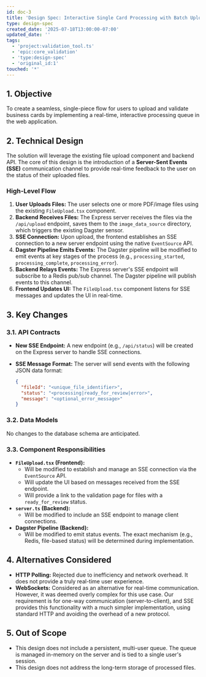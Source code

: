 ```yaml
---
id: doc-3
title: 'Design Spec: Interactive Single Card Processing with Batch Upload'
type: design-spec
created_date: '2025-07-18T13:00:00-07:00'
updated_date: ''
tags:
  - 'project:validation_tool.ts'
  - 'epic:core_validation'
  - 'type:design-spec'
  - 'original_id:1'
touched: '*'
---
```


## 1. Objective

To create a seamless, single-piece flow for users to upload and validate business cards by implementing a real-time, interactive processing queue in the web application.

## 2. Technical Design

The solution will leverage the existing file upload component and backend API. The core of this design is the introduction of a **Server-Sent Events (SSE)** communication channel to provide real-time feedback to the user on the status of their uploaded files.

### High-Level Flow

1. **User Uploads Files:** The user selects one or more PDF/image files using the existing `FileUpload.tsx` component.
2. **Backend Receives Files:** The Express server receives the files via the `/api/upload` endpoint, saves them to the `image_data_source` directory, which triggers the existing Dagster sensor.
3. **SSE Connection:** Upon upload, the frontend establishes an SSE connection to a new server endpoint using the native `EventSource` API.
4. **Dagster Pipeline Emits Events:** The Dagster pipeline will be modified to emit events at key stages of the process (e.g., `processing_started`, `processing_complete`, `processing_error`).
5. **Backend Relays Events:** The Express server's SSE endpoint will subscribe to a Redis pub/sub channel. The Dagster pipeline will publish events to this channel.
6. **Frontend Updates UI:** The `FileUpload.tsx` component listens for SSE messages and updates the UI in real-time.

## 3. Key Changes

### 3.1. API Contracts

* **New SSE Endpoint:** A new endpoint (e.g., `/api/status`) will be created on the Express server to handle SSE connections.
* **SSE Message Format:** The server will send events with the following JSON data format:

    ```json
    {
      "fileId": "<unique_file_identifier>",
      "status": "<processing|ready_for_review|error>",
      "message": "<optional_error_message>"
    }
    ```

### 3.2. Data Models

No changes to the database schema are anticipated.

### 3.3. Component Responsibilities

* **`FileUpload.tsx` (Frontend):**
  * Will be modified to establish and manage an SSE connection via the `EventSource` API.
  * Will update the UI based on messages received from the SSE endpoint.
  * Will provide a link to the validation page for files with a `ready_for_review` status.
* **`server.ts` (Backend):**
  * Will be modified to include an SSE endpoint to manage client connections.
* **Dagster Pipeline (Backend):**
  * Will be modified to emit status events. The exact mechanism (e.g., Redis, file-based status) will be determined during implementation.

## 4. Alternatives Considered

* **HTTP Polling:** Rejected due to inefficiency and network overhead. It does not provide a truly real-time user experience.
* **WebSockets:** Considered as an alternative for real-time communication. However, it was deemed overly complex for this use case. Our requirement is for one-way communication (server-to-client), and SSE provides this functionality with a much simpler implementation, using standard HTTP and avoiding the overhead of a new protocol.

## 5. Out of Scope

* This design does not include a persistent, multi-user queue. The queue is managed in-memory on the server and is tied to a single user's session.
* This design does not address the long-term storage of processed files.
